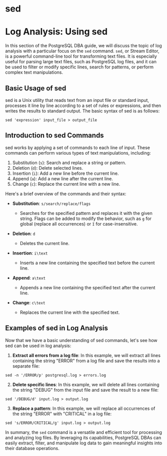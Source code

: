 # sed

# Log Analysis: Using sed

In this section of the PostgreSQL DBA guide, we will discuss the topic of log analysis with a particular focus on the `sed` command. `sed`, or Stream Editor, is a powerful command-line tool for transforming text files. It is especially useful for parsing large text files, such as PostgreSQL log files, and it can be used to filter or modify specific lines, search for patterns, or perform complex text manipulations.

## Basic Usage of sed

sed is a Unix utility that reads text from an input file or standard input, processes it line by line according to a set of rules or expressions, and then writes the results to standard output. The basic syntax of sed is as follows:

```
sed 'expression' input_file > output_file
```

## Introduction to sed Commands

sed works by applying a set of commands to each line of input. These commands can perform various types of text manipulations, including:

1. Substitution (`s`): Search and replace a string or pattern.
2. Deletion (`d`): Delete selected lines.
3. Insertion (`i`): Add a new line before the current line.
4. Append (`a`): Add a new line after the current line.
5. Change (`c`): Replace the current line with a new line.

Here's a brief overview of the commands and their syntax:

- **Substitution**: `s/search/replace/flags`
  - Searches for the specified pattern and replaces it with the given string. Flags can be added to modify the behavior, such as `g` for global (replace all occurrences) or `I` for case-insensitive.

- **Deletion**: `d`
  - Deletes the current line.

- **Insertion**: `i\text`
  - Inserts a new line containing the specified text before the current line.

- **Append**: `a\text`
  - Appends a new line containing the specified text after the current line.

- **Change**: `c\text`
  - Replaces the current line with the specified text.

## Examples of sed in Log Analysis

Now that we have a basic understanding of sed commands, let's see how sed can be used in log analysis:

1. **Extract all errors from a log file**: In this example, we will extract all lines containing the string "ERROR" from a log file and save the results into a separate file:

```
sed -n '/ERROR/p' postgresql.log > errors.log
```

2. **Delete specific lines**: In this example, we will delete all lines containing the string "DEBUG" from the input file and save the result to a new file:

```
sed '/DEBUG/d' input.log > output.log
```

3. **Replace a pattern**: In this example, we will replace all occurrences of the string "ERROR" with "CRITICAL" in a log file:

```
sed 's/ERROR/CRITICAL/g' input.log > output.log
```

In summary, the `sed` command is a versatile and efficient tool for processing and analyzing log files. By leveraging its capabilities, PostgreSQL DBAs can easily extract, filter, and manipulate log data to gain meaningful insights into their database operations.
